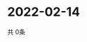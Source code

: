 # 2022-02-14
  共 0条

  <!-- BEGIN -->
  <!-- 最后更新时间Mon Feb 14 2022 18:04:46 GMT+0000 (Coordinated Universal Time) -->
  
  <!-- END -->
  
  